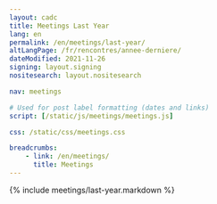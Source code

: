 ```yaml
---
layout: cadc
title: Meetings Last Year
lang: en
permalink: /en/meetings/last-year/
altLangPage: /fr/rencontres/annee-derniere/
dateModified: 2021-11-26
signing: layout.signing
nositesearch: layout.nositesearch

nav: meetings

# Used for post label formatting (dates and links)
script: [/static/js/meetings/meetings.js]

css: /static/css/meetings.css

breadcrumbs:
    - link: /en/meetings/
      title: Meetings
---
```


{% include meetings/last-year.markdown %}
